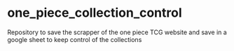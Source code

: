# one_piece_collection_control
Repository to save the scrapper of the one piece TCG website and save in a google sheet to keep control of the collections
